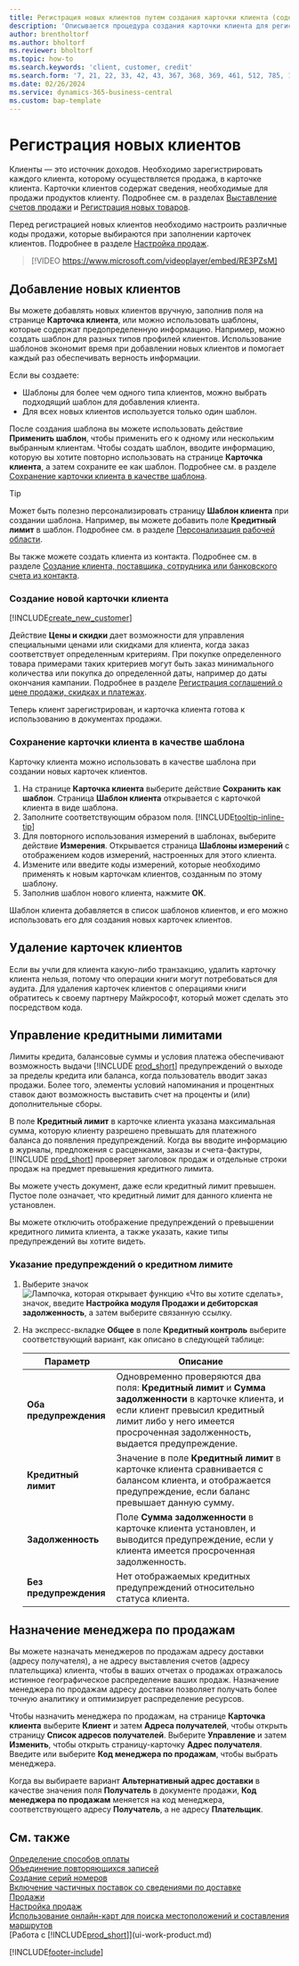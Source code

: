 ```yaml
---
title: Регистрация новых клиентов путем создания карточки клиента (содержит видео)
description: 'Описывается процедура создания карточки клиента для регистрации информации о каждом новом клиенте, которому вы что-либо продаете.'
author: brentholtorf
ms.author: bholtorf
ms.reviewer: bholtorf
ms.topic: how-to
ms.search.keywords: 'client, customer, credit'
ms.search.form: '7, 21, 22, 33, 42, 43, 367, 368, 369, 461, 512, 785, 1330, 1380, 1381, 1382, 1627, 2107, 7177, 9080, 9081, 9084, 9301, 9305'
ms.date: 02/26/2024
ms.service: dynamics-365-business-central
ms.custom: bap-template
---
```

# <a name="register-new-customers"></a>Регистрация новых клиентов

Клиенты — это источник доходов. Необходимо зарегистрировать каждого клиента, которому осуществляется продажа, в карточке клиента. Карточки клиентов содержат сведения, необходимые для продажи продуктов клиенту. Подробнее см. в разделах [Выставление счетов продажи](sales-how-invoice-sales.md) и [Регистрация новых товаров](inventory-how-register-new-items.md).  

Перед регистрацией новых клиентов необходимо настроить различные коды продажи, которые выбираются при заполнении карточек клиентов. Подробнее в разделе [Настройка продаж](sales-setup-sales.md).

> [!VIDEO https://www.microsoft.com/videoplayer/embed/RE3PZsM]

## <a name="add-new-customers"></a>Добавление новых клиентов

Вы можете добавлять новых клиентов вручную, заполнив поля на странице **Карточка клиента**, или можно использовать шаблоны, которые содержат предопределенную информацию. Например, можно создать шаблон для разных типов профилей клиентов. Использование шаблонов экономит время при добавлении новых клиентов и помогает каждый раз обеспечивать верность информации. 

Если вы создаете:
* Шаблоны для более чем одного типа клиентов, можно выбрать подходящий шаблон для добавления клиента.
* Для всех новых клиентов используется только один шаблон. 

После создания шаблона вы можете использовать действие **Применить шаблон**, чтобы применить его к одному или нескольким выбранным клиентам. Чтобы создать шаблон, вводите информацию, которую вы хотите повторно использовать на странице **Карточка клиента**, а затем сохраните ее как шаблон. Подробнее см. в разделе [Сохранение карточки клиента в качестве шаблона](sales-how-register-new-customers.md#to-save-the-customer-card-as-a-template).

> [!TIP]
> Может быть полезно персонализировать страницу **Шаблон клиента** при создании шаблона. Например, вы можете добавить поле **Кредитный лимит** в шаблон. Подробнее см. в разделе [Персонализация рабочей области](/dynamics365/business-central/ui-personalization-user#start-personalizing-by-using-the-personalization-mode).

Вы также можете создать клиента из контакта. Подробнее см. в разделе [Создание клиента, поставщика, сотрудника или банковского счета из контакта](marketing-create-contact-companies.md#to-create-a-customer-vendor-employee-or-bank-account-from-a-contact).  

### <a name="to-create-a-new-customer-card"></a>Создание новой карточки клиента

[!INCLUDE[create_new_customer](includes/create_new_customer.md)]

Действие **Цены и скидки** дает возможности для управления специальными ценами или скидками для клиента, когда заказ соответствует определенным критериям. При покупке определенного товара примерами таких критериев могут быть заказ минимального количества или покупка до определенной даты, например до даты окончания кампании. Подробнее в разделе [Регистрация соглашений о цене продажи, скидках и платежах](sales-how-record-sales-price-discount-payment-agreements.md).

Теперь клиент зарегистрирован, и карточка клиента готова к использованию в документах продажи.  

### <a name="to-save-the-customer-card-as-a-template"></a>Сохранение карточки клиента в качестве шаблона

Карточку клиента можно использовать в качестве шаблона при создании новых карточек клиентов.

1. На странице **Карточка клиента** выберите действие **Сохранить как шаблон**. Страница **Шаблон клиента** открывается с карточкой клиента в виде шаблона.
2. Заполните соответствующим образом поля. [!INCLUDE[tooltip-inline-tip](includes/tooltip-inline-tip_md.md)]
3. Для повторного использования измерений в шаблонах, выберите действие **Измерения**. Открывается страница **Шаблоны измерений** с отображением кодов измерений, настроенных для этого клиента.
4. Измените или введите коды измерений, которые необходимо применять к новым карточкам клиентов, созданным по этому шаблону.  
5. Заполнив шаблон нового клиента, нажмите **ОК**.

Шаблон клиента добавляется в список шаблонов клиентов, и его можно использовать его для создания новых карточек клиентов.

## <a name="delete-customer-cards"></a>Удаление карточек клиентов

Если вы учли для клиента какую-либо транзакцию, удалить карточку клиента нельзя, потому что операции книги могут потребоваться для аудита. Для удаления карточек клиентов с операциями книги обратитесь к своему партнеру Майкрософт, который может сделать это посредством кода.  

## <a name="manage-credit-limits"></a>Управление кредитными лимитами

Лимиты кредита, балансовые суммы и условия платежа обеспечивают возможность выдачи [!INCLUDE [prod_short](includes/prod_short.md)] предупреждений о выходе за пределы кредита или баланса, когда пользователь вводит заказ продажи. Более того, элементы условий напоминания и процентных ставок дают возможность выставить счет на проценты и (или) дополнительные сборы.  

В поле **Кредитный лимит** в карточке клиента указана максимальная сумма, которую клиенту разрешено превышать для платежного баланса до появления предупреждений. Когда вы вводите информацию в журналы, предложения с расценками, заказы и счета-фактуры, [!INCLUDE [prod_short](includes/prod_short.md)] проверяет заголовок продаж и отдельные строки продаж на предмет превышения кредитного лимита.

Вы можете учесть документ, даже если кредитный лимит превышен. Пустое поле означает, что кредитный лимит для данного клиента не установлен.  

Вы можете отключить отображение предупреждений о превышении кредитного лимита клиента, а также указать, какие типы предупреждений вы хотите видеть.

### <a name="to-specify-credit-limit-warnings"></a>Указание предупреждений о кредитном лимите

1. Выберите значок ![Лампочка, которая открывает функцию «Что вы хотите сделать»](media/ui-search/search_small.png "Что вы хотите сделать"), значок, введите **Настройка модуля Продажи и дебиторская задолженность**, а затем выберите связанную ссылку.

2. На экспресс-вкладке **Общее** в поле **Кредитный контроль** выберите соответствующий вариант, как описано в следующей таблице:

    |Параметр| Описание|
    |------|------------|
    |**Оба предупреждения**| Одновременно проверяются два поля: **Кредитный лимит** и **Сумма задолженности** в карточке клиента, и если клиент превысил кредитный лимит либо у него имеется просроченная задолженность, выдается предупреждение.|
    |**Кредитный лимит**|Значение в поле **Кредитный лимит** в карточке клиента сравнивается с балансом клиента, и отображается предупреждение, если баланс превышает данную сумму.|
    |**Задолженность**|Поле **Сумма задолженности** в карточке клиента установлен, и выводится предупреждение, если у клиента имеется просроченная задолженность.|
    |**Без предупреждения**|Нет отображаемых кредитных предупреждений относительно статуса клиента.|

## <a name="assign-a-salesperson"></a>Назначение менеджера по продажам

Вы можете назначать менеджеров по продажам адресу доставки (адресу получателя), а не адресу выставления счетов (адресу плательщика) клиента, чтобы в ваших отчетах о продажах отражалось истинное географическое распределение ваших продаж. Назначение менеджера по продажам адресу доставки позволяет получать более точную аналитику и оптимизирует распределение ресурсов.

Чтобы назначить менеджера по продажам, на странице **Карточка клиента** выберите **Клиент** и затем **Адреса получателей**, чтобы открыть страницу **Список адресов получателей**. Выберите **Управление** и затем **Изменить**, чтобы открыть страницу-карточку **Адрес получателя**. Введите или выберите **Код менеджера по продажам**, чтобы выбрать менеджера.

Когда вы выбираете вариант **Альтернативный адрес доставки** в качестве значения поля **Получатель** в документе продажи, **Код менеджера по продажам** меняется на код менеджера, соответствующего адресу **Получатель**, а не адресу **Плательщик**. 

## <a name="see-also"></a>См. также

[Определение способов оплаты](finance-payment-methods.md)  
[Объединение повторяющихся записей](sales-how-merge-duplicate-records.md)  
[Создание серий номеров](ui-create-number-series.md)  
[Включение частичных поставок со сведениями по доставке](sales-how-send-partial-shipments.md)  
[Продажи](sales-manage-sales.md)  
[Настройка продаж](sales-setup-sales.md)  
[Использование онлайн-карт для поиска местоположений и составления маршрутов](across-online-maps.md)  
[Работа с [!INCLUDE[prod_short](includes/prod_short.md)]](ui-work-product.md)  

[!INCLUDE[footer-include](includes/footer-banner.md)]
